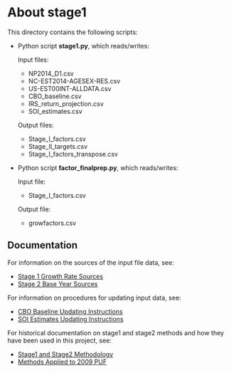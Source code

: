 About stage1
============

This directory contains the following scripts:

* Python script **stage1.py**, which reads/writes:

  Input files:
    - NP2014_D1.csv
    - NC-EST2014-AGESEX-RES.csv
    - US-EST00INT-ALLDATA.csv
    - CBO_baseline.csv
    - IRS_return_projection.csv
    - SOI_estimates.csv

  Output files:
    - Stage_I_factors.csv
    - Stage_II_targets.csv
    - Stage_I_factors_transpose.csv

* Python script **factor_finalprep.py**, which reads/writes:

  Input file:
    - Stage_I_factors.csv

  Output file:
    - growfactors.csv


Documentation
-------------

For information on the sources of the input file data, see:
- [Stage 1 Growth Rate Sources](doc/Stage1_Growth_Rate_Sources.csv)
- [Stage 2 Base Year Sources](doc/Stage2_Base_Year_Sources.csv)

For information on procedures for updating input data, see:
- [CBO Baseline Updating
  Instructions](doc/CBO_Baseline_Updating_Instructions.md)
- [SOI Estimates Updating
  Instructions](doc/SOI_Estimates_Updating_Instructions.md)

For historical documentation on stage1 and stage2 methods and how they
have been used in this project, see:
- [Stage1 and Stage2 Methodology](../doc/Stage1_Stage2_Methodology.pdf)
- [Methods Applied to 2009 PUF](../doc/Stage1_Stage2_2009PUF.pdf)
